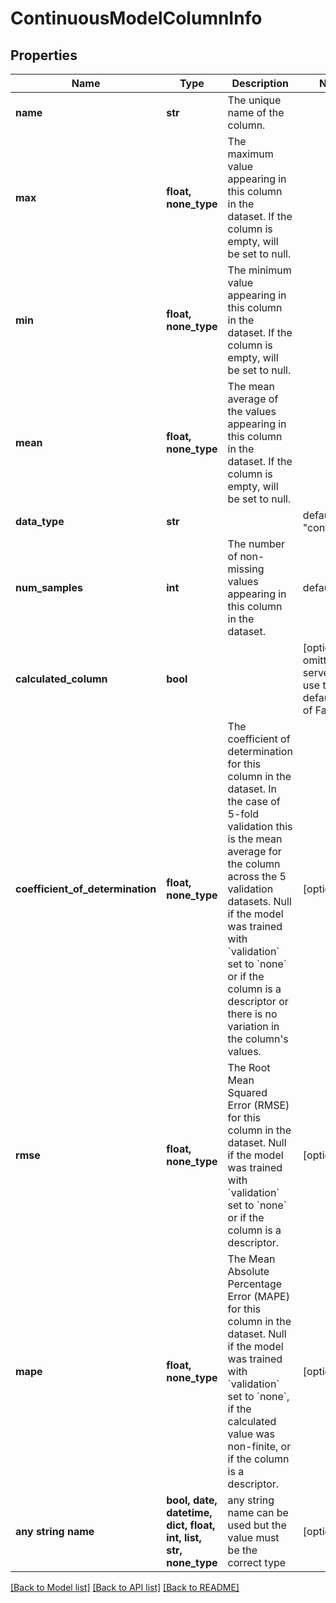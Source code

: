 # ContinuousModelColumnInfo


## Properties
Name | Type | Description | Notes
------------ | ------------- | ------------- | -------------
**name** | **str** | The unique name of the column. | 
**max** | **float, none_type** | The maximum value appearing in this column in the dataset. If the column is empty, will be set to null. | 
**min** | **float, none_type** | The minimum value appearing in this column in the dataset. If the column is empty, will be set to null. | 
**mean** | **float, none_type** | The mean average of the values appearing in this column in the dataset. If the column is empty, will be set to null. | 
**data_type** | **str** |  | defaults to "continuous"
**num_samples** | **int** | The number of non-missing values appearing in this column in the dataset. | defaults to 0
**calculated_column** | **bool** |  | [optional]  if omitted the server will use the default value of False
**coefficient_of_determination** | **float, none_type** | The coefficient of determination for this column in the dataset.  In the case of 5-fold validation this is the mean average for the column across the 5 validation datasets.  Null if the model was trained with &#x60;validation&#x60; set to &#x60;none&#x60; or if the column is a descriptor or there is no variation in the column&#39;s values. | [optional] 
**rmse** | **float, none_type** | The Root Mean Squared Error (RMSE) for this column in the dataset.  Null if the model was trained with &#x60;validation&#x60; set to &#x60;none&#x60; or if the column is a descriptor. | [optional] 
**mape** | **float, none_type** | The Mean Absolute Percentage Error (MAPE) for this column in the dataset.  Null if the model was trained with &#x60;validation&#x60; set to &#x60;none&#x60;, if the calculated value was non-finite, or if the column is a descriptor. | [optional] 
**any string name** | **bool, date, datetime, dict, float, int, list, str, none_type** | any string name can be used but the value must be the correct type | [optional]

[[Back to Model list]](../README.md#documentation-for-models) [[Back to API list]](../README.md#documentation-for-api-endpoints) [[Back to README]](../README.md)


